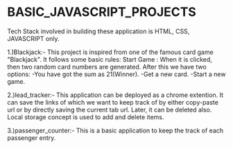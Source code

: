 # BASIC_JAVASCRIPT_PROJECTS

Tech Stack involved in building these application is HTML, CSS, JAVASCRIPT only.

1.)Blackjack:-
This project is inspired from one of the famous card game "Blackjack".
It follows some basic rules:
Start Game : When it is clicked, then two random card numbers are generated.
After this we have two options:
-You have got the sum as 21(Winner).
-Get a new card.
-Start a new game.


2.)lead_tracker:-
This application can be deployed as a chrome extention. 
It can save the links of which we want to keep track of by either copy-paste url or by directly saving the current tab url.
Later, it can be deleted also.
Local storage concept is used to add and delete items.

3.)passenger_counter:-
This is a basic application to keep the track of each passenger entry.

